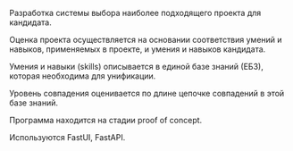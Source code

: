 Разработка системы выбора наиболее подходящего проекта для кандидата. 

Оценка проекта осуществляется на основании соответствия умений и навыков, применяемых в проекте, и умения и навыков кандидата. 

Умения и навыки (skills) описывается в единой базе знаний (ЕБЗ), которая необходима для унификации. 

Уровень совпадения оценивается по длине цепочке совпадений в этой базе знаний. 

Программа находится на стадии proof of concept. 

Используются FastUI, FastAPI.